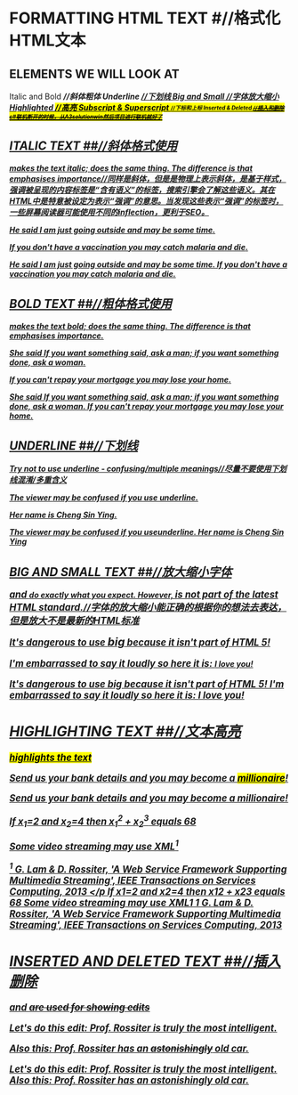 # FORMATTING HTML TEXT #//格式化HTML文本
## ELEMENTS WE WILL LOOK AT ##
Italic and Bold <i> <em> <b> <strong>//斜体粗体
Underline <u>//下划线
Big and Small <big> <small>//字体放大缩小
Highlighted <mark>//高亮
Subscript & Superscript <sub> <sup>//下标和上标
Inserted & Deleted <ins> <del>//插入和删除
c#联机断开的时候，从A3solutionwin然后项目进行联机就好了
## ITALIC TEXT ##//斜体格式使用
<i> makes the text italic; <em> does the same thing.
The difference is that <em> emphasises importance//同样是斜体，但是<i>是物理上表示斜体，<em>是基于样式，强调被呈现的内容<em>标签是“含有语义”的标签，搜索引擎会了解这些语义。其在HTML中是特意被设定为表示“强调”的意思。当发现这些表示“强调”的标签时，一些屏幕阅读器可能使用不同的inflection，更利于SEO。
    <p>He said <i>I am just going outside and may be some time</i>.</p>
    <p>If you don't have a vaccination <em>you may catch malaria and die</em>.</p>
    He said I am just going outside and may be some
    time.
    If you don't have a vaccination you may catch
    malaria and die.
## BOLD TEXT ##//粗体格式使用
<b> makes the text bold; <strong> does the same thing.
The difference is that <strong> emphasises importance.
    <p>She said <b>If you want something said, ask a man;
    if you want something done, ask a woman</b>.</p>
    <p>If you can't repay your mortgage <strong>you may lose your home</strong>.</p>
    She said If you want something said, ask a
    man; if you want something done, ask a
    woman.
    If you can't repay your mortgage you may lose
    your home.
## UNDERLINE ##//下划线
Try not to use underline - confusing/multiple meanings//尽量不要使用下划线混淆/多重含义
    <p>The viewer <u>may be confused</u> if you use underline.</p>
    <p>Her name is <u>Cheng</u> Sin Ying.</p>
    The viewer may be confused if you useunderline.
    Her name is Cheng Sin Ying
## BIG AND SMALL TEXT ##//放大缩小字体
<big> and <small> do exactly what you expect.
However, <big> is not part of the latest HTML standard.//字体的放大缩小能正确的根据你的想法去表达，但是放大不是最新的HTML标准
    <p>It's dangerous to use <big>big</big> because it isn't part of HTML 5!</p>
    <p>I'm embarrassed to say it loudly so here it is: <small>I love you!</small></p>
    It's dangerous to use big because it isn't part of
    HTML 5!
    I'm embarrassed to say it loudly so here it is: I
    love you!
## HIGHLIGHTING TEXT ##//文本高亮
<mark> highlights the text
    <p>Send us your bank details and you may become a <mark>millionaire</mark>!</p>
    Send us your bank details and you may become a millionaire!
    <p>
    If x<sub>1</sub>=2 and x<sub>2</sub>=4 then
    x<sub>1</sub><sup>2</sup> + x<sub>2</sub><sup>3</sup> equals 68
    </p>
    <p>
    Some video streaming may use XML<sup>1</sup>
    </p>
    <p>
    <sup>1</sup> G. Lam & D. Rossiter, 'A Web Service Framework
    Supporting Multimedia Streaming', IEEE Transactions on Services Computing, 2013
    </p
    If x1=2 and x2=4 then x12 + x23 equals 68
    Some video streaming may use XML1
    1
    G. Lam & D. Rossiter, 'A Web Service
    Framework Supporting Multimedia Streaming',
    IEEE Transactions on Services Computing,
    2013
##     INSERTED AND DELETED TEXT ##//插入删除
<ins> and <del> are used for showing edits
    <p>Let's do this edit: Prof. Rossiter is <ins>truly</ins> the most intelligent.</p>
    <p>Also this: Prof. Rossiter has an <del>astonishingly</del> old car.</p>
    Let's do this edit: Prof. Rossiter is truly the most
    intelligent.
    Also this: Prof. Rossiter has an astonishingly old
    car.